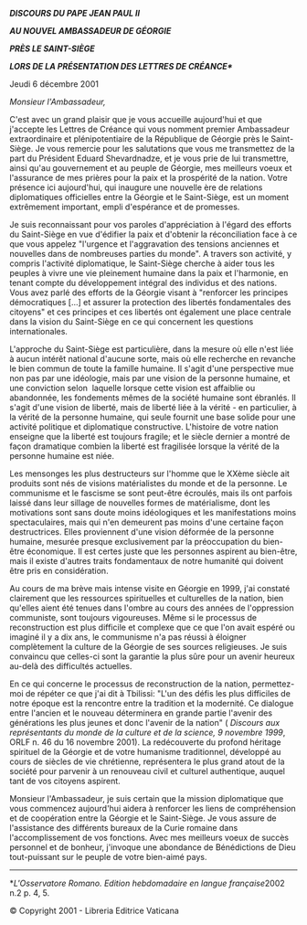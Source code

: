 ***DISCOURS DU PAPE JEAN PAUL II***

***AU NOUVEL AMBASSADEUR DE GÉORGIE***

***PRÈS LE SAINT-SIÈGE***

***LORS DE LA PRÉSENTATION DES LETTRES DE CRÉANCE\****

Jeudi 6 décembre 2001

*Monsieur l'Ambassadeur,*

C'est avec un grand plaisir que je vous accueille aujourd'hui et que j'accepte les Lettres de Créance qui vous nomment premier Ambassadeur extraordinaire et plénipotentiaire de la République de Géorgie près le Saint-Siège. Je vous remercie pour les salutations que vous me transmettez de la part du Président Eduard Shevardnadze, et je vous prie de lui transmettre, ainsi qu'au gouvernement et au peuple de Géorgie, mes meilleurs voeux et l'assurance de mes prières pour la paix et la prospérité de la nation. Votre présence ici aujourd'hui, qui inaugure une nouvelle ère de relations diplomatiques officielles entre la Géorgie et le Saint-Siège, est un moment extrêmement important, empli d'espérance et de promesses.

Je suis reconnaissant pour vos paroles d'appréciation à l'égard des efforts du Saint-Siège en vue d'édifier la paix et d'obtenir la réconciliation face à ce que vous appelez "l'urgence et l'aggravation des tensions anciennes et nouvelles dans de nombreuses parties du monde". A travers son activité, y compris l'activité diplomatique, le Saint-Siège cherche à aider tous les peuples à vivre une vie pleinement humaine dans la paix et l'harmonie, en tenant compte du développement intégral des individus et des nations. Vous avez parlé des efforts de la Géorgie visant à "renforcer les principes démocratiques \[...\] et assurer la protection des libertés fondamentales des citoyens" et ces principes et ces libertés ont également une place centrale dans la vision du Saint-Siège en ce qui concernent les questions internationales.

L'approche du Saint-Siège est particulière, dans la mesure où elle n'est liée à aucun intérêt national d'aucune sorte, mais où elle recherche en revanche le bien commun de toute la famille humaine. Il s'agit d'une perspective mue non pas par une idéologie, mais par une vision de la personne humaine, et une conviction selon  laquelle lorsque cette vision est affaiblie ou abandonnée, les fondements mêmes de la société humaine sont ébranlés. Il s'agit d'une vision de liberté, mais de liberté liée à la vérité - en particulier, à la vérité de la personne humaine, qui seule fournit une base solide pour une activité politique et diplomatique constructive. L'histoire de votre nation enseigne que la liberté est toujours fragile; et le siècle dernier a montré de façon dramatique combien la liberté est fragilisée lorsque la vérité de la personne humaine est niée.

Les mensonges les plus destructeurs sur l'homme que le XXème siècle ait produits sont nés de visions matérialistes du monde et de la personne. Le communisme et le fascisme se sont peut-être écroulés, mais ils ont parfois laissé dans leur sillage de nouvelles formes de matérialisme, dont les motivations sont sans doute moins idéologiques et les manifestations moins spectaculaires, mais qui n'en demeurent pas moins d'une certaine façon destructrices. Elles proviennent d'une vision déformée de la personne humaine, mesurée presque exclusivement par la préoccupation du bien-être économique. Il est certes juste que les personnes aspirent au bien-être, mais il existe d'autres traits fondamentaux de notre humanité qui doivent être pris en considération.

Au cours de ma brève mais intense visite en Géorgie en 1999, j'ai constaté clairement que les ressources spirituelles et culturelles de la nation, bien qu'elles aient été tenues dans l'ombre au cours des années de l'oppression communiste, sont toujours vigoureuses. Même si le processus de reconstruction est plus difficile et complexe que ce que l'on avait espéré ou imaginé il y a dix ans, le communisme n'a pas réussi à éloigner complètement la culture de la Géorgie de ses sources religieuses. Je suis convaincu que celles-ci sont la garantie la plus sûre pour un avenir heureux au-delà des difficultés actuelles.

En ce qui concerne le processus de reconstruction de la nation, permettez-moi de répéter ce que j'ai dit à Tbilissi: "L'un des défis les plus difficiles de notre époque est la rencontre entre la tradition et la modernité. Ce dialogue entre l'ancien et le nouveau déterminera en grande partie l'avenir des générations les plus jeunes et donc l'avenir de la nation" ( *Discours aux représentants du monde de la culture et de la science, 9 novembre 1999*, ORLF n. 46 du 16 novembre 2001). La redécouverte du profond héritage spirituel de la Géorgie et de votre humanisme traditionnel, développé au cours de siècles de vie chrétienne, représentera le plus grand atout de la société pour parvenir à un renouveau civil et culturel authentique, auquel tant de vos citoyens aspirent.

Monsieur l'Ambassadeur, je suis certain que la mission diplomatique que vous commencez aujourd'hui aidera à renforcer les liens de compréhension et de coopération entre la Géorgie et le Saint-Siège. Je vous assure de l'assistance des différents bureaux de la Curie romaine dans l'accomplissement de vos fonctions. Avec mes meilleurs voeux de succès personnel et de bonheur, j'invoque une abondance de Bénédictions de Dieu tout-puissant sur le peuple de votre bien-aimé pays.

* * *

\**L'Osservatore Romano. Edition hebdomadaire en langue française*2002 n.2 p. 4, 5.

© Copyright 2001 - Libreria Editrice Vaticana